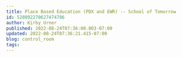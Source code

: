 ```yaml
---
title: Place Based Education (PDX and EWR) -- School of Tomorrow
id: 520892270627474786
author: Kirby Urner
published: 2022-08-24T07:36:00.003-07:00
updated: 2022-08-24T07:36:21.415-07:00
blog: control_room
tags: 
---
```


